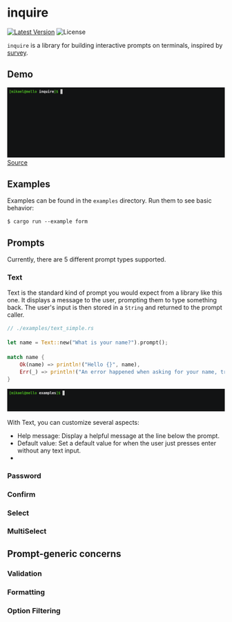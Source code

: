 # inquire

[![Latest Version]][crates.io] ![License]

`inquire` is a library for building interactive prompts on terminals, inspired by [survey](https://github.com/AlecAivazis/survey).

## Demo

![Animated GIF making a demonstration of a questionnaire created with this library. You can replay this recording in your terminal with asciinema play command - asciinema play 422086.cast](assets/form.gif)
[Source](examples/form.rs)

## Examples

Examples can be found in the `examples` directory. Run them to see basic behavior:

```
$ cargo run --example form
```

[crates.io]: https://crates.io/crates/inquire
[Latest Version]: https://img.shields.io/crates/v/inquire.svg
[License]: https://img.shields.io/crates/l/inquire.svg

## Prompts

Currently, there are 5 different prompt types supported.

### Text

Text is the standard kind of prompt you would expect from a library like this one. It displays a message to the user, prompting them to type something back. The user's input is then stored in a `String` and returned to the prompt caller.

```rust
// ./examples/text_simple.rs

let name = Text::new("What is your name?").prompt();

match name {
    Ok(name) => println!("Hello {}", name),
    Err(_) => println!("An error happened when asking for your name, try again later."),
}
```

![Animated GIF making a demonstration of a simple prompt with Text created with this library. You can replay this recording in your terminal with asciinema play command using the file ./assets/text_simple.cast](assets/text_simple.gif)

With Text, you can customize several aspects:

- Help message: Display a helpful message at the line below the prompt.
- Default value: Set a default value for when the user just presses enter without any text input.
- 


### Password

### Confirm

### Select

### MultiSelect

## Prompt-generic concerns

### Validation

### Formatting

### Option Filtering